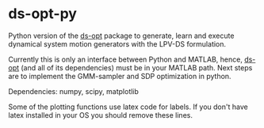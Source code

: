 # ds-opt-py
Python version of the [ds-opt](https://github.com/nbfigueroa/ds-opt) package to generate, learn and execute dynamical system motion generators with the LPV-DS formulation.


Currently this is only an interface between Python and MATLAB, hence, [ds-opt](https://github.com/nbfigueroa/ds-opt) (and all of its dependencies) must be in your MATLAB path. Next steps are to implement the GMM-sampler and SDP optimization in python.


Dependencies: numpy, scipy, matplotlib

Some of the plotting functions use latex code for labels. If you don't have latex installed in your OS you should remove these lines. 
